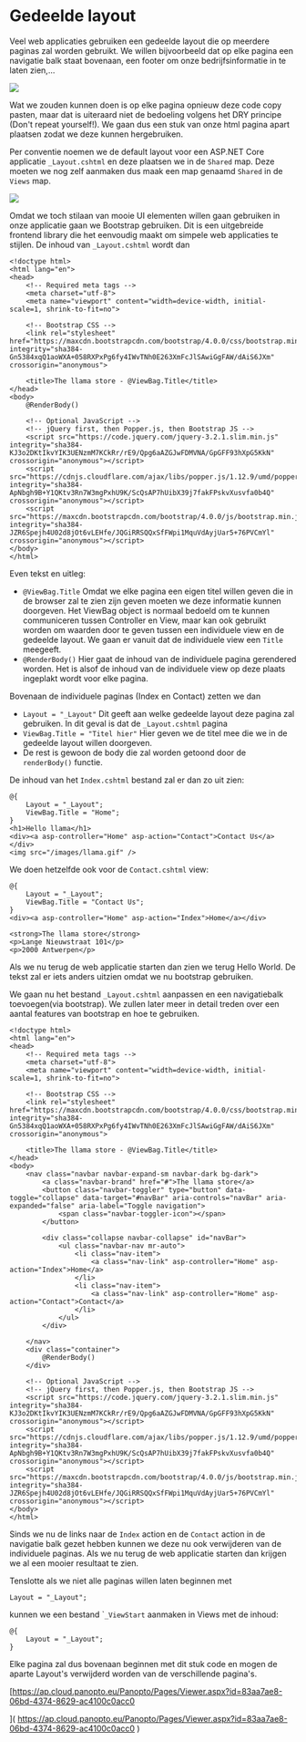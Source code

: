 # Gedeelde layout

Veel web applicaties gebruiken een gedeelde layout die op meerdere paginas zal worden gebruikt. We willen bijvoorbeeld dat op elke pagina een navigatie balk staat bovenaan, een footer om onze bedrijfsinformatie in te laten zien,...

![](../.gitbook/assets/image%20%2817%29.png)

Wat we zouden kunnen doen is op elke pagina opnieuw deze code copy pasten, maar dat is uiteraard niet de bedoeling volgens het DRY principe \(Don't repeat yourself!\). We gaan dus een stuk van onze html pagina apart plaatsen zodat we deze kunnen hergebruiken.

Per conventie noemen we de default layout voor een ASP.NET Core applicatie `_Layout.cshtml` en deze plaatsen we in de `Shared` map. Deze moeten we nog zelf aanmaken dus maak een map genaamd `Shared` in de `Views` map.

![](../.gitbook/assets/image%20%2816%29.png)

Omdat we toch stilaan van mooie UI elementen willen gaan gebruiken in onze applicatie gaan we Bootstrap gebruiken. Dit is een uitgebreide frontend library die het eenvoudig maakt om simpele web applicaties te stijlen. De inhoud van `_Layout.cshtml` wordt dan

```markup
<!doctype html>
<html lang="en">
<head>
    <!-- Required meta tags -->
    <meta charset="utf-8">
    <meta name="viewport" content="width=device-width, initial-scale=1, shrink-to-fit=no">

    <!-- Bootstrap CSS -->
    <link rel="stylesheet" href="https://maxcdn.bootstrapcdn.com/bootstrap/4.0.0/css/bootstrap.min.css" integrity="sha384-Gn5384xqQ1aoWXA+058RXPxPg6fy4IWvTNh0E263XmFcJlSAwiGgFAW/dAiS6JXm" crossorigin="anonymous">

    <title>The llama store - @ViewBag.Title</title>
</head>
<body>
    @RenderBody()

    <!-- Optional JavaScript -->
    <!-- jQuery first, then Popper.js, then Bootstrap JS -->
    <script src="https://code.jquery.com/jquery-3.2.1.slim.min.js" integrity="sha384-KJ3o2DKtIkvYIK3UENzmM7KCkRr/rE9/Qpg6aAZGJwFDMVNA/GpGFF93hXpG5KkN" crossorigin="anonymous"></script>
    <script src="https://cdnjs.cloudflare.com/ajax/libs/popper.js/1.12.9/umd/popper.min.js" integrity="sha384-ApNbgh9B+Y1QKtv3Rn7W3mgPxhU9K/ScQsAP7hUibX39j7fakFPskvXusvfa0b4Q" crossorigin="anonymous"></script>
    <script src="https://maxcdn.bootstrapcdn.com/bootstrap/4.0.0/js/bootstrap.min.js" integrity="sha384-JZR6Spejh4U02d8jOt6vLEHfe/JQGiRRSQQxSfFWpi1MquVdAyjUar5+76PVCmYl" crossorigin="anonymous"></script>
</body>
</html>
```

Even tekst en uitleg:

* `@ViewBag.Title`  Omdat we elke pagina een eigen titel willen geven die in de browser zal te zien zijn geven moeten we deze informatie kunnen doorgeven. Het ViewBag object is normaal bedoeld om te kunnen communiceren tussen Controller en View, maar kan ook gebruikt worden om waarden door te geven tussen een individuele view en de gedeelde layout. We gaan er vanuit dat de individuele view een `Title` meegeeft.
* `@RenderBody()` Hier gaat de inhoud van de individuele pagina gerendered worden. Het is alsof de inhoud van de individuele view op deze plaats ingeplakt wordt voor elke pagina.

Bovenaan de individuele paginas \(Index en Contact\) zetten we dan

* `Layout = "_Layout"` Dit geeft aan welke gedeelde layout deze pagina zal gebruiken. In dit geval is dat de `_Layout.cshtml` pagina
* `ViewBag.Title = "Titel hier"` Hier geven we de titel mee die we in de gedeelde layout willen doorgeven.
* De rest is gewoon de body die zal worden getoond door de `renderBody()` functie.

De inhoud van het `Index.cshtml` bestand zal er dan zo uit zien:

```aspnet
@{ 
    Layout = "_Layout";
    ViewBag.Title = "Home"; 
}
<h1>Hello llama</h1>
<div><a asp-controller="Home" asp-action="Contact">Contact Us</a></div>
<img src="/images/llama.gif" />
```

We doen hetzelfde ook voor de `Contact.cshtml` view:

```aspnet
@{ 
    Layout = "_Layout";
    ViewBag.Title = "Contact Us"; 
}
<div><a asp-controller="Home" asp-action="Index">Home</a></div>

<strong>The llama store</strong>
<p>Lange Nieuwstraat 101</p>
<p>2000 Antwerpen</p>
```

Als we nu terug de web applicatie starten dan zien we terug Hello World. De tekst zal er iets anders uitzien omdat we nu bootstrap gebruiken.

We gaan nu het bestand `_Layout.cshtml` aanpassen en een navigatiebalk toevoegen\(via bootstrap\). We zullen later meer in detail treden over een aantal features van bootstrap en hoe te gebruiken.

```aspnet
<!doctype html>
<html lang="en">
<head>
    <!-- Required meta tags -->
    <meta charset="utf-8">
    <meta name="viewport" content="width=device-width, initial-scale=1, shrink-to-fit=no">

    <!-- Bootstrap CSS -->
    <link rel="stylesheet" href="https://maxcdn.bootstrapcdn.com/bootstrap/4.0.0/css/bootstrap.min.css" integrity="sha384-Gn5384xqQ1aoWXA+058RXPxPg6fy4IWvTNh0E263XmFcJlSAwiGgFAW/dAiS6JXm" crossorigin="anonymous">

    <title>The llama store - @ViewBag.Title</title>
</head>
<body>
    <nav class="navbar navbar-expand-sm navbar-dark bg-dark">
        <a class="navbar-brand" href="#">The llama store</a>
        <button class="navbar-toggler" type="button" data-toggle="collapse" data-target="#navBar" aria-controls="navBar" aria-expanded="false" aria-label="Toggle navigation">
            <span class="navbar-toggler-icon"></span>
        </button>

        <div class="collapse navbar-collapse" id="navBar">
            <ul class="navbar-nav mr-auto">
                <li class="nav-item">
                    <a class="nav-link" asp-controller="Home" asp-action="Index">Home</a>
                </li>
                <li class="nav-item">
                    <a class="nav-link" asp-controller="Home" asp-action="Contact">Contact</a>
                </li>
            </ul>
        </div>

    </nav>
    <div class="container">
        @RenderBody()
    </div>

    <!-- Optional JavaScript -->
    <!-- jQuery first, then Popper.js, then Bootstrap JS -->
    <script src="https://code.jquery.com/jquery-3.2.1.slim.min.js" integrity="sha384-KJ3o2DKtIkvYIK3UENzmM7KCkRr/rE9/Qpg6aAZGJwFDMVNA/GpGFF93hXpG5KkN" crossorigin="anonymous"></script>
    <script src="https://cdnjs.cloudflare.com/ajax/libs/popper.js/1.12.9/umd/popper.min.js" integrity="sha384-ApNbgh9B+Y1QKtv3Rn7W3mgPxhU9K/ScQsAP7hUibX39j7fakFPskvXusvfa0b4Q" crossorigin="anonymous"></script>
    <script src="https://maxcdn.bootstrapcdn.com/bootstrap/4.0.0/js/bootstrap.min.js" integrity="sha384-JZR6Spejh4U02d8jOt6vLEHfe/JQGiRRSQQxSfFWpi1MquVdAyjUar5+76PVCmYl" crossorigin="anonymous"></script>
</body>
</html>
```

Sinds we nu de links naar de `Index` action en de `Contact` action in de navigatie balk gezet hebben kunnen we deze nu ook verwijderen van de individuele paginas. Als we nu terug de web applicatie starten dan krijgen we al een mooier resultaat te zien.

Tenslotte als we niet alle paginas willen laten beginnen met 

```text
Layout = "_Layout";
```

kunnen we een bestand \``_ViewStart` aanmaken in Views met de inhoud:

```text
@{
    Layout = "_Layout";
}

```

Elke pagina zal dus bovenaan beginnen met dit stuk code en mogen de aparte Layout's verwijderd worden van de verschillende pagina's.

[https://ap.cloud.panopto.eu/Panopto/Pages/Viewer.aspx?id=83aa7ae8-06bd-4374-8629-ac4100c0acc0  
](
https://ap.cloud.panopto.eu/Panopto/Pages/Viewer.aspx?id=83aa7ae8-06bd-4374-8629-ac4100c0acc0
)

